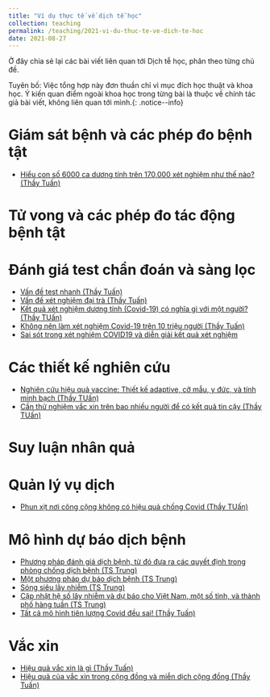 ```yaml
---
title: "Ví dụ thực tế về dịch tễ học"
collection: teaching
permalink: /teaching/2021-vi-du-thuc-te-ve-dich-te-hoc
date: 2021-08-27
---
```

Ở đây chia sẻ lại các bài viết liên quan tới Dịch tễ học, phân theo từng chủ đề. 

Tuyên bố: Việc tổng hợp này đơn thuần chỉ vì mục đích học thuật và khoa học. Ý kiến quan điểm ngoài khoa học trong từng bài là thuộc về chính tác giả bài viết, không liên quan tới mình.{: .notice--info}

Giám sát bệnh và các phép đo bệnh tật
=====
- [Hiểu con số 6000 ca dương tính trên 170,000 xét nghiệm như thế nào? (Thầy Tuấn)](https://nguyenvantuan.info/2021/08/26/hieu-con-so-6000-ca-duong-tinh-tren-170000-xet-nghiem-nhu-the-nao/)


Tử vong và các phép đo tác động bệnh tật
=====

Đánh giá test chẩn đoán và sàng lọc
=====
- [Vấn đề test nhanh (Thầy Tuấn)](https://nguyenvantuan.info/2021/08/19/van-de-test-nhanh/)
- [Vấn đề xét nghiệm đại trà (Thầy Tuấn)](https://nguyenvantuan.info/2021/08/22/van-de-xet-nghiem-dai-tra/)
- [Kết quả xét nghiệm dương tính (Covid-19) có nghĩa gì với một người? (Thầy TUấn)](https://nguyenvantuan.info/2021/07/23/ket-qua-xet-nghiem-duong-tinh-covid-19-co-nghia-gi-voi-mot-nguoi/)
- [Không nên làm xét nghiệm Covid-19 trên 10 triệu người (Thầy Tuấn)](https://nguyenvantuan.info/2021/07/08/co-nen-lam-xet-nghiem-covid-19-tren-10-trieu-nguoi/)
- [Sai sót trong xét nghiệm COVID19 và diễn giải kết quả xét nghiệm](https://nguyenvantuan.info/2021/07/06/sai-sot-trong-xet-nghiem-covid-19-va-dien-giai-ket-qua-xet-nghiem/)

Các thiết kế nghiên cứu
=====
- [Nghiên cứu hiệu quả vaccine: Thiết kế adaptive, cỡ mẫu, y đức, và tính minh bạch (Thầy TUấn)](https://nguyenvantuan.info/2021/06/29/nghien-cuu-hieu-qua-vaccine-thiet-ke-adaptive-co-mau-y-duc-va-tinh-minh-bach/)
- [Cần thử nghiệm vắc xin trên bao nhiều người để có kết quả tin cậy (Thầy TUấn)](https://nguyenvantuan.info/2021/06/24/can-thu-nghiem-vaccine-tren-bao-nhieu-nguoi-de-co-ket-qua-tin-cay/)

Suy luận nhân quả
=====


Quản lý vụ dịch
=====
- [Phun xịt nơi công cộng không có hiệu quả chống Covid (Thầy TUấn)](https://nguyenvantuan.info/2021/07/24/phun-xit-noi-cong-cong-khong-co-hieu-qua-chong-covid-19/)

Mô hình dự báo dịch bệnh
===================
- [Phương pháp đánh giá dịch bệnh, từ đó đưa ra các quyết định trong phòng chống dịch bệnh (TS Trung)](http://www.onyx.vn/covid/method.html)
- [Một phương pháp dự báo dịch bệnh (TS Trung)](http://onyx.vn/covid/predict.html)
- [Sóng siêu lây nhiễm (TS Trung)](http://onyx.vn/covid/ssln.html)
- [Cập nhật hệ số lây nhiễm và dự báo cho Việt Nam, một số tỉnh, và thành phố hàng tuần (TS Trung)](http://www.onyx.vn/covid/update.html)
- [Tất cả mô hình tiên lượng Covid đều sai! (Thầy Tuấn)](https://nguyenvantuan.info/2021/08/24/tat-ca-mo-hinh-tien-luong-covid-deu-sai/)

Vắc xin
======
- [Hiệu quả vắc xin là gì (Thầy Tuấn)](https://nguyenvantuan.info/2021/08/10/hieu-qua-vaccine-la-gi/)
- [Hiệu quả của vắc xin trong cộng đồng và miễn dịch cộng đồng (Thầy Tuấn)](https://nguyenvantuan.info/2021/08/02/hieu-qua-cua-vaccine-trong-cong-dong-va-y-nghia-mien-dich-cong-dong/)
